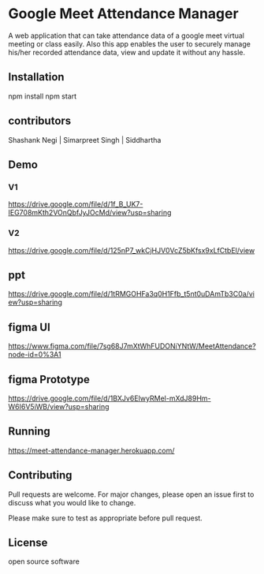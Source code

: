 # Google Meet Attendance Manager
A web application that can take attendance data of a google meet virtual meeting or class easily. Also this app enables the user to securely manage his/her recorded attendance data, view and update it  without any hassle.


## Installation

npm install 
npm start

## contributors
 Shashank Negi |
 Simarpreet Singh |
 Siddhartha 
 

## Demo
 ### V1
 https://drive.google.com/file/d/1f_B_UK7-IEG708mKth2VOnQbfJyJOcMd/view?usp=sharing
 ### V2
 https://drive.google.com/file/d/125nP7_wkCjHJV0VcZ5bKfsx9xLfCtbEl/view

## ppt 
https://drive.google.com/file/d/1tRMGOHFa3q0H1Ffb_t5nt0uDAmTb3C0a/view?usp=sharing

## figma UI
https://www.figma.com/file/7sg68J7mXtWhFUDONiYNtW/MeetAttendance?node-id=0%3A1

## figma Prototype
https://drive.google.com/file/d/1BXJv6EIwyRMel-mXdJ89Hm-W6I6V5iWB/view?usp=sharing

## Running
https://meet-attendance-manager.herokuapp.com/


## Contributing
Pull requests are welcome. For major changes, please open an issue first to discuss what you would like to change.

Please make sure to test as appropriate before pull request.

## License
open source software 
